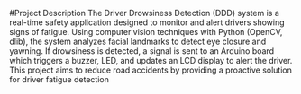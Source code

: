 #Project Description
The Driver Drowsiness Detection (DDD) system is a real-time safety application designed to monitor and alert drivers showing signs of fatigue. Using computer vision techniques with Python (OpenCV, dlib), the system analyzes facial landmarks to detect eye closure and yawning. If drowsiness is detected, a signal is sent to an Arduino board which triggers a buzzer, LED, and updates an LCD display to alert the driver. This project aims to reduce road accidents by providing a proactive solution for driver fatigue detection
